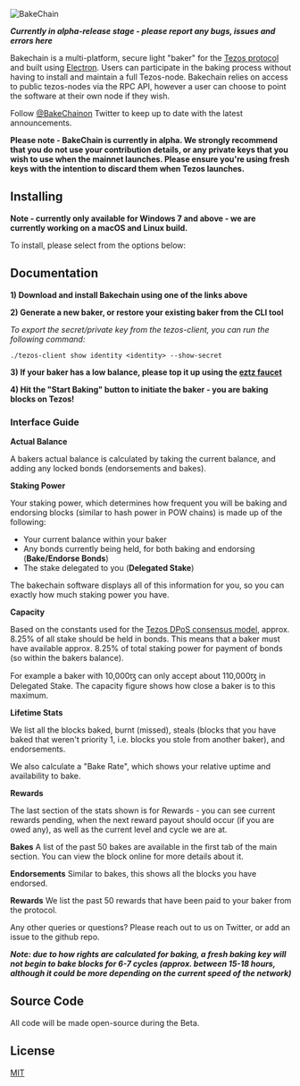 ![BakeChain](https://bakechain.github.io/assets/img/logo2.png)

***Currently in alpha-release stage - please report any bugs, issues and errors here***

Bakechain is a multi-platform, secure light "baker" for the [Tezos protocol](https://www.tezos.com/) and built using [Electron](https://electronjs.org/). Users can participate in the baking process without having to install and maintain a full Tezos-node. Bakechain relies on access to public tezos-nodes via the RPC API, however a user can choose to point the software at their own node if they wish.

Follow [@BakeChainon](https://twitter.com/BakeChain) Twitter to keep up to date with the latest announcements.

**Please note - BakeChain is currently in alpha. We strongly recommend that you do not use your contribution details, or any private keys that you wish to use when the mainnet launches. Please ensure you're using fresh keys with the intention to discard them when Tezos launches.**

## Installing
**Note - currently only available for Windows 7 and above - we are currently working on a macOS and Linux build.**

To install, please select from the options below:

## Documentation

**1) Download and install Bakechain using one of the links above**

**2) Generate a new baker, or restore your existing baker from the CLI tool**

_To export the secret/private key from the tezos-client, you can run the following command:_
```no-highlight
./tezos-client show identity <identity> --show-secret
```
  
**3) If your baker has a low balance, please top it up using the [eztz faucet](https://stephenandrews.github.io/eztz/faucet.html)**

**4) Hit the "Start Baking" button to initiate the baker - you are baking blocks on Tezos!**

### Interface Guide

**Actual Balance**

A bakers actual balance is calculated by taking the current balance, and adding any locked bonds (endorsements and bakes).

**Staking Power**

Your staking power, which determines how frequent you will be baking and endorsing blocks (similar to hash power in POW chains) is made up of the following:
* Your current balance within your baker
* Any bonds currently being held, for both baking and endorsing (**Bake/Endorse Bonds**)
* The stake delegated to you (**Delegated Stake**)

The bakechain software displays all of this information for you, so you can exactly how much staking power you have.

**Capacity**

Based on the constants used for the [Tezos DPoS consensus model](http://doc.tzalpha.net/whitedoc/proof_of_stake.html), approx. 8.25% of all stake should be held in bonds. This means that a baker must have available approx. 8.25% of total staking power for payment of bonds (so within the bakers balance).

For example a baker with 10,000ꜩ can only accept about 110,000ꜩ in Delegated Stake. The capacity figure shows how close a baker is to this maximum.

**Lifetime Stats**

We list all the blocks baked, burnt (missed), steals (blocks that you have baked that weren't priority 1, i.e. blocks you stole from another baker), and endorsements.

We also calculate a "Bake Rate", which shows your relative uptime and availability to bake.

**Rewards**

The last section of the stats shown is for Rewards - you can see current rewards pending, when the next reward payout should occur (if you are owed any), as well as the current level and cycle we are at.

**Bakes**
A list of the past 50 bakes are available in the first tab of the main section. You can view the block online for more details about it.

**Endorsements**
Similar to bakes, this shows all the blocks you have endorsed.

**Rewards**
We list the past 50 rewards that have been paid to your baker from the protocol.

Any other queries or questions? Please reach out to us on Twitter, or add an issue to the github repo.

___Note: due to how rights are calculated for baking, a fresh baking key will not begin to bake blocks for 6-7 cycles (approx. between 15-18 hours, although it could be more depending on the current speed of the network)___

## Source Code
All code will be made open-source during the Beta.

## License
[MIT](https://github.com/bakechain/bakechain/blob/master/LICENSE.md)
